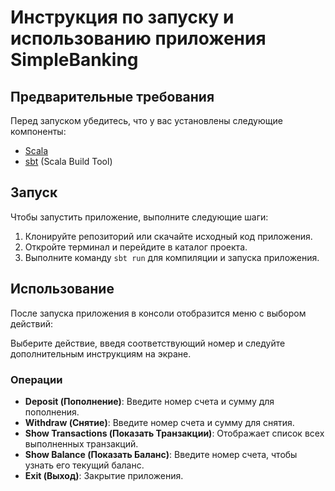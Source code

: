 # Инструкция по запуску и использованию приложения SimpleBanking

## Предварительные требования

Перед запуском убедитесь, что у вас установлены следующие компоненты:
- [Scala](https://www.scala-lang.org/download/)
- [sbt](https://www.scala-sbt.org/download.html) (Scala Build Tool)

## Запуск

Чтобы запустить приложение, выполните следующие шаги:

1. Клонируйте репозиторий или скачайте исходный код приложения.
2. Откройте терминал и перейдите в каталог проекта.
3. Выполните команду `sbt run` для компиляции и запуска приложения.

## Использование

После запуска приложения в консоли отобразится меню с выбором действий:

Выберите действие, введя соответствующий номер и следуйте дополнительным инструкциям на экране.

### Операции

- **Deposit (Пополнение)**: Введите номер счета и сумму для пополнения.
- **Withdraw (Снятие)**: Введите номер счета и сумму для снятия.
- **Show Transactions (Показать Транзакции)**: Отображает список всех выполненных транзакций.
- **Show Balance (Показать Баланс)**: Введите номер счета, чтобы узнать его текущий баланс.
- **Exit (Выход)**: Закрытие приложения.